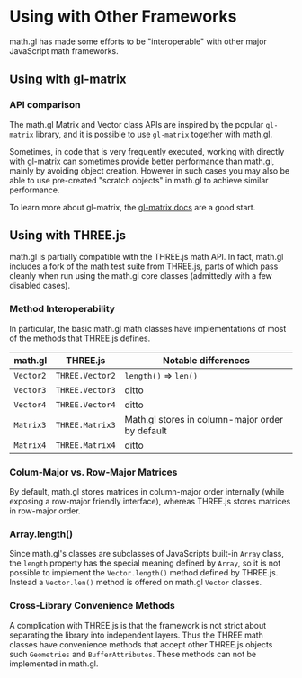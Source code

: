 # Using with Other Frameworks

math.gl has made some efforts to be "interoperable" with other major JavaScript math frameworks.

## Using with gl-matrix

### API comparison

The math.gl Matrix and Vector class APIs are inspired by the popular `gl-matrix` library, and it is possible to use `gl-matrix` together with math.gl.

Sometimes, in code that is very frequently executed, working with directly with gl-matrix can sometimes provide better performance than math.gl, mainly by avoiding object creation. However in such cases you may also be able to use pre-created "scratch objects" in math.gl to achieve similar performance.

To learn more about gl-matrix, the [gl-matrix docs](http://glmatrix.net/docs/) are a good start.

## Using with THREE.js

math.gl is partially compatible with the THREE.js math API. In fact, math.gl includes a fork of the math test suite from THREE.js, parts of which pass cleanly when run using the math.gl core classes (admittedly with a few disabled cases).

### Method Interoperability

In particular, the basic math.gl math classes have implementations of most of the methods that THREE.js defines.

| math.gl   | THREE.js        | Notable differences                             |
| --------- | --------------- | ----------------------------------------------- |
| `Vector2` | `THREE.Vector2` | `length()` => `len()`                           |
| `Vector3` | `THREE.Vector3` | ditto                                           |
| `Vector4` | `THREE.Vector4` | ditto                                           |
| `Matrix3` | `THREE.Matrix3` | Math.gl stores in column-major order by default |
| `Matrix4` | `THREE.Matrix4` | ditto                                           |

### Colum-Major vs. Row-Major Matrices

By default, math.gl stores matrices in column-major order internally (while exposing a row-major friendly interface), whereas THREE.js stores matrices in row-major order.

### Array.length()

Since math.gl's classes are subclasses of JavaScripts built-in `Array` class, the `length` property has the special meaning defined by `Array`, so it is not possible to implement the `Vector.length()` method defined by THREE.js. Instead a `Vector.len()` method is offered on math.gl `Vector` classes.

### Cross-Library Convenience Methods

A complication with THREE.js is that the framework is not strict about separating the library into independent layers. Thus the THREE math classes have convenience methods that accept other THREE.js objects such `Geometries` and `BufferAttributes`. These methods can not be implemented in math.gl.
